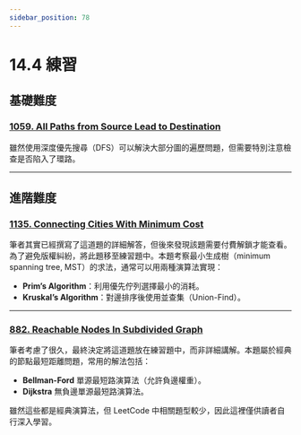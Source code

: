 ```yaml
---
sidebar_position: 78
---
```


# 14.4 練習

## 基礎難度

### [1059. All Paths from Source Lead to Destination](https://leetcode.com/problems/all-paths-from-source-lead-to-destination/)

雖然使用深度優先搜尋（DFS）可以解決大部分圖的遍歷問題，但需要特別注意檢查是否陷入了環路。

---

## 進階難度

### [1135. Connecting Cities With Minimum Cost](https://leetcode.com/problems/connecting-cities-with-minimum-cost/)

筆者其實已經撰寫了這道題的詳細解答，但後來發現該題需要付費解鎖才能查看。為了避免版權糾紛，將此題移至練習題中。本題考察最小生成樹（minimum spanning tree, MST）的求法，通常可以用兩種演算法實現：

- **Prim’s Algorithm**：利用優先佇列選擇最小的消耗。
- **Kruskal’s Algorithm**：對邊排序後使用並查集（Union-Find）。

---

### [882. Reachable Nodes In Subdivided Graph](https://leetcode.com/problems/reachable-nodes-in-subdivided-graph/)

筆者考慮了很久，最終決定將這道題放在練習題中，而非詳細講解。本題屬於經典的節點最短距離問題，常用的解法包括：

- **Bellman-Ford** 單源最短路演算法（允許負邊權重）。
- **Dijkstra** 無負邊單源最短路演算法。

雖然這些都是經典演算法，但 LeetCode 中相關題型較少，因此這裡僅供讀者自行深入學習。